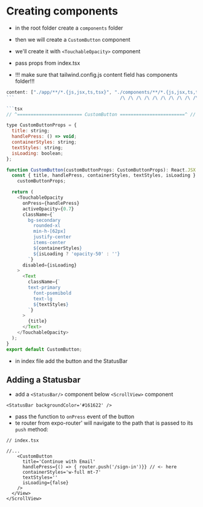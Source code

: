 # Creating components

- in the root folder create a `components` folder
- then we will create a `CustomButton` component

- we'll create it with `<TouchableOpacity>` component
- pass props from index.tsx
- !!! make sure that tailwind.config.js content field has components folder!!!

````js
content: ["./app/**/*.{js,jsx,ts,tsx}", "./components/**/*.{js,jsx,ts,tsx}"],
```                                       /\ /\ /\ /\ /\ /\ /\ /\ /\ /\ /\

```tsx
// ^======================== CustomButton ========================^ //

type CustomButtonProps = {
  title: string;
  handlePress: () => void;
  containerStyles: string;
  textStyles: string;
  isLoading: boolean;
};

function CustomButton(customButtonProps: CustomButtonProps): React.JSX.Element {
  const { title, handlePress, containerStyles, textStyles, isLoading } =
    customButtonProps;

  return (
    <TouchableOpacity
      onPress={handlePress}
      activeOpacity={0.7}
      className={`
        bg-secondary
          rounded-xl
          min-h-[62px]
          justify-center
          items-center
          ${containerStyles}
          ${isLoading ? 'opacity-50' : ''}
        `}
      disabled={isLoading}
    >
      <Text
        className={`
        text-primary
          font-psemibold
          text-lg
          ${textStyles}
        `}
      >
        {title}
      </Text>
    </TouchableOpacity>
  );
}
export default CustomButton;
````

- in index file add the button and the StatusBar

## Adding a Statusbar

- add a `<StatusBar/>` component below `<ScrollView>` component

```tsx
<StatusBar backgroundColor='#161622' />
```

- pass the function to `onPress` event of the button
- te router from expo-router' will navigate to the path that is passed to its `push` method:

```tsx
// index.tsx

//...
    <CustomButton
      title='Continue with Email'
      handlePress={() => { router.push('/sign-in')}} // <- here
      containerStyles='w-full mt-7'
      textStyles=''
      isLoading={false}
    />
  </View>
</ScrollView>
```